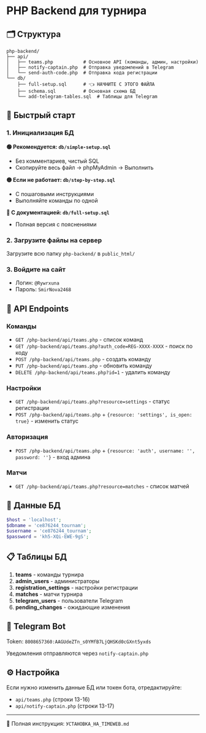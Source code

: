 # PHP Backend для турнира

## 🗂 Структура

```
php-backend/
├── api/
│   ├── teams.php           # Основное API (команды, админ, настройки)
│   ├── notify-captain.php  # Отправка уведомлений в Telegram
│   └── send-auth-code.php  # Отправка кода регистрации
└── db/
    ├── full-setup.sql      # 👈 НАЧНИТЕ С ЭТОГО ФАЙЛА
    ├── schema.sql          # Основная схема БД
    └── add-telegram-tables.sql  # Таблицы для Telegram
```

## 🚀 Быстрый старт

### 1. Инициализация БД

**🟢 Рекомендуется: `db/simple-setup.sql`**
- Без комментариев, чистый SQL
- Скопируйте весь файл → phpMyAdmin → Выполнить

**🟡 Если не работает: `db/step-by-step.sql`**
- С пошаговыми инструкциями
- Выполняйте команды по одной

**📖 С документацией: `db/full-setup.sql`**
- Полная версия с пояснениями

### 2. Загрузите файлы на сервер
Загрузите всю папку `php-backend/` в `public_html/`

### 3. Войдите на сайт
- Логин: `@Rywrxuna`
- Пароль: `SmirNova2468`

## 📡 API Endpoints

### Команды
- `GET /php-backend/api/teams.php` - список команд
- `GET /php-backend/api/teams.php?auth_code=REG-XXXX-XXXX` - поиск по коду
- `POST /php-backend/api/teams.php` - создать команду
- `PUT /php-backend/api/teams.php` - обновить команду
- `DELETE /php-backend/api/teams.php?id=1` - удалить команду

### Настройки
- `GET /php-backend/api/teams.php?resource=settings` - статус регистрации
- `POST /php-backend/api/teams.php` + `{resource: 'settings', is_open: true}` - изменить статус

### Авторизация
- `POST /php-backend/api/teams.php` + `{resource: 'auth', username: '', password: ''}` - вход админа

### Матчи
- `GET /php-backend/api/teams.php?resource=matches` - список матчей

## 🔑 Данные БД

```php
$host = 'localhost';
$dbname = 'ce876244_tournam';
$username = 'ce876244_tournam';
$password = 'kh5-XQi-EWE-9gS';
```

## 📋 Таблицы БД

1. **teams** - команды турнира
2. **admin_users** - администраторы
3. **registration_settings** - настройки регистрации
4. **matches** - матчи турнира
5. **telegram_users** - пользователи Telegram
6. **pending_changes** - ожидающие изменения

## 🤖 Telegram Bot

Token: `8008657360:AAGUdeZTn_s0YMfB7LjQHSKd0cGXnt5yxds`

Уведомления отправляются через `notify-captain.php`

## ⚙️ Настройка

Если нужно изменить данные БД или токен бота, отредактируйте:
- `api/teams.php` (строки 13-16)
- `api/notify-captain.php` (строки 13-17)

---

📖 Полная инструкция: `УСТАНОВКА_НА_TIMEWEB.md`